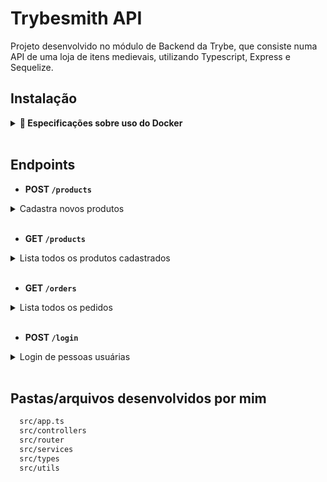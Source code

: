 # Trybesmith API

Projeto desenvolvido no módulo de Backend da Trybe, que consiste numa API de uma loja de itens medievais, utilizando Typescript, Express e Sequelize.
<br>

## Instalação

<details>
  <summary><strong>🐳 Especificações sobre uso do Docker</strong></summary>

> Rode os serviços `app-trybesmith` e `db` com o comando `docker-compose up -d --build`.

- Lembre-se de parar o `mysql` se estiver usando localmente na porta padrão (`3306`), ou adapte, caso queria fazer uso da aplicação em containers
- Esses serviços irão inicializar um container chamado `trybesmith_api` e outro chamado `trybesmith_db`.
- A partir daqui você pode rodar o container `trybesmith_api` via CLI ou abri-lo no VS Code.

  > Instale as dependências [**Caso existam**] com `npm install`
  > Rode o comando `npm run db:reset` para criar o banco de dados, as tabelas que serão utilizadas e populá-las.
  > Use o comando `docker exec -it trybesmith_api bash` para entrar no container.

  - Ele te dará acesso ao terminal interativo do container criado pelo compose, que está rodando em segundo plano.

  > Para visualizar o logs do nodemon em seu terminal use os seguintes comandos:
  > `docker ps`: para visualizar os containers ativos e pegar o `CONTAINER ID`;
  > `docker logs -f <id_do_container>`: para visualizar os logs do seu servidor com nodemon;

</details>

<br>

## Endpoints

- <strong> POST `/products` </strong>

<details>
  <summary>Cadastra novos produtos</summary>

  - O endpoint deve receber a seguinte estrutura:
    ```json
    {
      "name": "Martelo de Thor",
      "price": "30 peças de ouro",
      "orderId": 4
    }
    ```
  - As ordens dos pedidos de id 1 a 3 já foram criados pelo seeders no banco de dados, sendo assim novos produtos devem passar um novo `orderId`, pois os produtos são exclusivos.

  - O resultado retornado para cadastrar o produto com sucesso deverá ser conforme exibido abaixo, com um _status http_ `201`:

    ```json
    {
      "id": 6,
      "name": "Martelo de Thor",
      "price": "30 peças de ouro"
    }
    ```

</details>

<br>

- <strong> GET `/products`</strong>

<details>
  <summary>Lista todos os produtos cadastrados</summary>

  - O resultado retornado para listar produtos com sucesso deverá ser conforme exibido abaixo, com um _status http_ `200`:
    
    ```json
    [
      {
        "id": 1,
        "name": "Pedra Filosofal",
        "price": "20 gold",
        "orderId": null
      },
      {
        "id": 2,
        "name": "Lança do Destino",
        "price": "100 diamond",
        "orderId": 1
      }
    ]
    ```
</details>

<br>

- <strong>GET `/orders`</strong>

<details>
  <summary>Lista todos os pedidos</summary>

  - Quando houver mais de um pedido, o resultado retornado para listar pedidos com sucesso deverá ser conforme exibido abaixo, com um _status http_ `200`:

    ```json
    [
      {
        "id": 1,
        "userId": 2,
        "productIds": [1, 2]
      },
      {
        "id": 2,
        "userId": 1,
        "productIds": [3, 4]
      }
    ]
    ```

</details>

<br>

- <strong> POST `/login` </strong>

<details>
  <summary>Login de pessoas usuárias</summary>

  - O endpoint deve receber a seguinte estrutura:
    ```json
    {
      "username": "string",
      "password": "string"
    }
    ```
    
  - Se o _login_ não tiver o campo "username", o resultado retornado deverá ser um _status http_ `400` e
    ```json
    { "message": "\"username\" and \"password\" are required" }
    ```

  - Se o _login_ não tiver o campo "password", o resultado retornado deverá ser um _status http_ `400` e
    ```json
    { "message": "\"username\" and \"password\" are required" }
    ```
    
  - Se o _login_ tiver um username que não exista no banco de dados ele será considerado inválido e o resultado retornado deverá ser um _status http_ `401` e
    ```json
    { "message": "Username or password invalid" }
    ```

   - Se o login foi feito com sucesso, o resultado deverá ser um _status http_ `200` e deverá retornar um _token_ no formato abaixo (a _token_ não precisa ser exatamente igual a essa):
      ```json
        {
          "token": "eyJhbGciOiJIUzI1NiIsInR5cCI6IkpXVCJ9.eyJzdWIiOiIxMjM0NTY3ODkwIiwibmFtZSI6IkpvaG4gRG9lIiwiaWF0IjoxNTE2MjM5MDIyfQ.SflKxwRJSMeKKF2QT4fwpMeJf36POk6yJV_adQssw5c"
        }
      ```


</details>

<br>

## Pastas/arquivos desenvolvidos por mim

```bash
  src/app.ts
  src/controllers
  src/router
  src/services
  src/types
  src/utils
  
```
